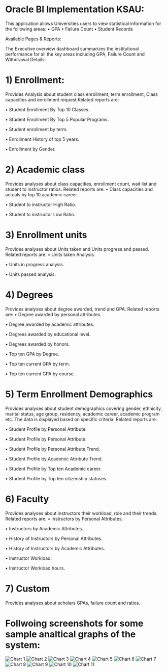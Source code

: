 # Oracle BI Implementation KSAU:

This application allows Universities users to view statistical information for the following areas:
•	GPA 
•	Failure Count
•	Student Records

Available Pages & Reports:

The Executive overview dashboard summarizes the institutional performance for all the key areas including GPA, Failure Count and Withdrawal Details:

# 1)	Enrollment:
Provides Analysis about student class enrollment, term enrollment, Class capacities and enrollment request.Related reports are:

•	Student Enrollment By Top 10 Classes.

•	Student Enrollment By Top 5 Popular Programs.

•	Student enrollment by term.

•	Enrollment History of top 5 years.

•	Enrollment by Gender.

# 2)	Academic class
Provides analyses about class capacities, enrollment count, wait list and student to instructor ratios. Related reports are:
•	Class capacities and actuals by top 10 academic career.

•	Student to instructor High Ratio.

•	Student to instructor Low Ratio.

# 3)	Enrollment units
Provides analyses about Units taken and Units progress and passed. Related reports are:
•	Units taken Analysis.

•	Units in progress analysis.

•	Units passed analysis.

# 4)	Degrees
Provides analyses about  degree awarded, trend and GPA. Related reports are:
•	Degree awarded by personal attributes.

•	Degree awarded by academic attributes.

•	Degrees awarded by educational level.

•	Degrees awarded by honors.

•	Top ten GPA by Degree.

•	Top ten current GPA by term.

•	Top ten current GPA by course.                                                                                    

# 5)	Term Enrollment Demographics
Provides analyses about student demographics covering gender, ethnicity, marital status, age group, residency, academic career, academic program etc. The data is displayed based on specific criteria. Related reports are:

•	Student Profile by Personal Attribute.

•	Student Profile by Personal Attribute.

•	Student Profile by Personal Attribute Trend.

•	Student Profile by Academic Attribute Trend.

•	Student Profile by Top ten Academic career.

•	Student Profile by Top ten citizenship statuses.

# 6)	Faculty
Provides analyses about instructors their workload, role and their trends. Related reports are:
•	Instructors by Personal Attributes.

•	Instructors by Academic Attributes.

•	History of Instructors by Personal Attributes.

•	History of Instructors by Academic Attributes.

•	Instructor Workload.

•	Instructor Workload hours.

# 7)  Custom
Provides analyses about scholars GPAs, failure count and ratios.

# Follwoing screenshots for some sample analtical graphs of the system:

![Chart 1](https://github.com/mutawakel-oss/BI_Implementation_KSAU/blob/main/Picture1.png)
![Chart 2](https://github.com/mutawakel-oss/BI_Implementation_KSAU/blob/main/Picture4.png)
![Chart 3](https://github.com/mutawakel-oss/BI_Implementation_KSAU/blob/main/Picture5.png)
![Chart 4](https://github.com/mutawakel-oss/BI_Implementation_KSAU/blob/main/Picture6.png)
![Chart 5](https://github.com/mutawakel-oss/BI_Implementation_KSAU/blob/main/Picture7.png)
![Chart 6](https://github.com/mutawakel-oss/BI_Implementation_KSAU/blob/main/Picture8.png)
![Chart 7](https://github.com/mutawakel-oss/BI_Implementation_KSAU/blob/main/Picture9.png)
![Chart 8](https://github.com/mutawakel-oss/BI_Implementation_KSAU/blob/main/Picture10.png)
![Chart 9](https://github.com/mutawakel-oss/BI_Implementation_KSAU/blob/main/Picture11.png)
![Chart 10](https://github.com/mutawakel-oss/BI_Implementation_KSAU/blob/main/Picture12.png)
![Chart 11](https://github.com/mutawakel-oss/BI_Implementation_KSAU/blob/main/Picture13.png)

